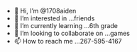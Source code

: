 - 👋 Hi, I’m @1708aiden
- 👀 I’m interested in ...friends
- 🌱 I’m currently learning ...6th grade
- 💞️ I’m looking to collaborate on ...games
- 📫 How to reach me ...267-595-4167

<!---
1708aiden/1708aiden is a ✨ special ✨ repository because its `README.md` (this file) appears on your GitHub profile.
You can click the Preview link to take a look at your changes.
--->
